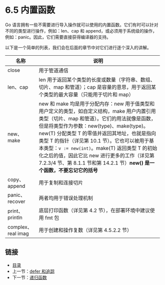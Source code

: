 # 6.5 内置函数

Go 语言拥有一些不需要进行导入操作就可以使用的内置函数。它们有时可以针对不同的类型进行操作，例如：len、cap 和 append，或必须用于系统级的操作，例如：panic。因此，它们需要直接获得编译器的支持。

以下是一个简单的列表，我们会在后面的章节中对它们进行逐个深入的讲解。

|名称|说明|
|---|---|
|close|用于管道通信|
|len、cap|len 用于返回某个类型的长度或数量（字符串、数组、切片、map 和管道）；cap 是容量的意思，用于返回某个类型的最大容量（只能用于切片和 map）|
|new、make|new 和 make 均是用于分配内存：new 用于值类型和用户定义的类型，如自定义结构，make 用户内置引用类型（切片、map 和管道）。它们的用法就像是函数，但是将类型作为参数：new(type)、make(type)。new(T) 分配类型 T 的零值并返回其地址，也就是指向类型 T 的指针（详见第 10.1 节）。它也可以被用于基本类型：`v := new(int)`。make(T) 返回类型 T 的初始化之后的值，因此它比 new 进行更多的工作（详见第 7.2.3/4 节、第 8.1.1 节和第 14.2.1 节）**new() 是一个函数，不要忘记它的括号**|
|copy、append|用于复制和连接切片|
|panic、recover|两者均用于错误处理机制|
|print、println|底层打印函数（详见第 4.2 节），在部署环境中建议使用 fmt 包|
|complex、real imag|用于创建和操作复数（详见第 4.5.2.2 节）|

## 链接

- [目录](directory.md)
- 上一节：[defer 和追踪](06.4.md)
- 下一节：[递归函数](06.6.md)
